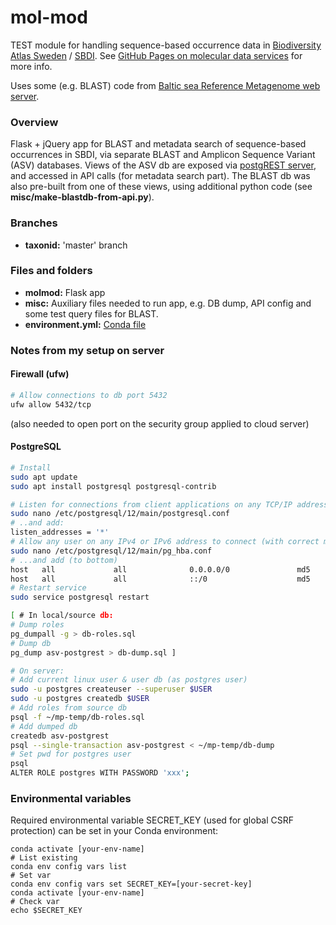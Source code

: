 # mol-mod
TEST module for handling sequence-based occurrence data in [Biodiversity Atlas Sweden](https://bioatlas.se/) / [SBDI](https://biodiversitydata.se/). See [GitHub Pages on molecular data services](https://biodiversitydata-se.github.io/mol-data/) for more info.

Uses some (e.g. BLAST) code from [Baltic sea Reference Metagenome web server](https://github.com/EnvGen/BARM_web_server).

### Overview
Flask + jQuery app for BLAST and metadata search of sequence-based occurrences in SBDI, via separate BLAST and Amplicon Sequence Variant (ASV) databases. Views of the ASV db are exposed via [postgREST server](https://postgrest.org/en/v7.0.0/index.html), and accessed in API calls (for metadata search part). The BLAST db was also pre-built from one of these views, using additional python code (see **misc/make-blastdb-from-api.py**).

### Branches
* **taxonid:** 'master' branch

### Files and folders
* **molmod:** Flask app
* **misc:** Auxiliary files needed to run app, e.g. DB dump, API config and some test query files for BLAST.
* **environment.yml:** [Conda file](https://docs.conda.io/projects/conda/en/latest/user-guide/tasks/manage-environments.html#creating-an-environment-from-an-environment-yml-file)

### Notes from my setup on server
#### Firewall (ufw)
```bash
# Allow connections to db port 5432
ufw allow 5432/tcp
```
(also needed to open port on the security group applied to cloud server)
#### PostgreSQL
```bash
# Install
sudo apt update
sudo apt install postgresql postgresql-contrib

# Listen for connections from client applications on any TCP/IP address
sudo nano /etc/postgresql/12/main/postgresql.conf
# ..and add:
listen_addresses = '*'
# Allow any user on any IPv4 or IPv6 address to connect (with correct md5-encrypted password)
sudo nano /etc/postgresql/12/main/pg_hba.conf
# ...and add (to bottom) 
host   all             all              0.0.0.0/0               md5
host   all             all              ::/0                    md5
# Restart service
sudo service postgresql restart

[ # In local/source db: 
# Dump roles
pg_dumpall -g > db-roles.sql
# Dump db
pg_dump asv-postgrest > db-dump.sql ]

# On server:
# Add current linux user & user db (as postgres user)
sudo -u postgres createuser --superuser $USER
sudo -u postgres createdb $USER
# Add roles from source db
psql -f ~/mp-temp/db-roles.sql
# Add dumped db
createdb asv-postgrest
psql --single-transaction asv-postgrest < ~/mp-temp/db-dump
# Set pwd for postgres user 
psql
ALTER ROLE postgres WITH PASSWORD 'xxx';
```

### Environmental variables
Required environmental variable SECRET_KEY (used for global CSRF protection) can be set in your Conda environment:
```
conda activate [your-env-name]
# List existing
conda env config vars list
# Set var
conda env config vars set SECRET_KEY=[your-secret-key]
conda activate [your-env-name]
# Check var
echo $SECRET_KEY
```
